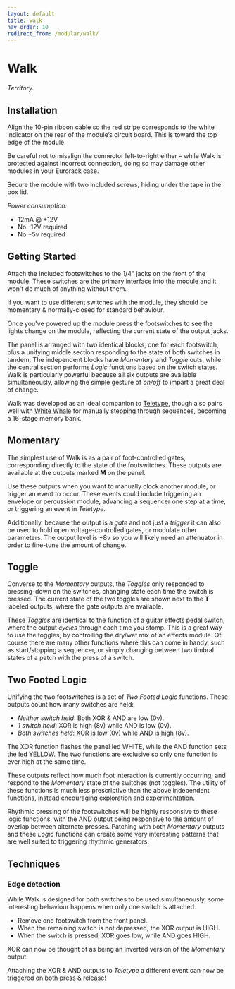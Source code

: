 ```yaml
---
layout: default
title: walk
nav_order: 10
redirect_from: /modular/walk/
---
```


# Walk

*Territory.*

## Installation

Align the 10-pin ribbon cable so the red stripe corresponds to the white indicator on the rear of the module’s circuit board. This is toward the top edge of the module.

Be careful not to misalign the connector left-to-right either – while Walk is protected against incorrect connection, doing so may damage other modules in your Eurorack case.

Secure the module with two included screws, hiding under the tape in the box lid.

*Power consumption:*

- 12mA @ +12V
- No -12V required
- No +5v required


## Getting Started

Attach the included footswitches to the 1/4" jacks on the front of the module. These switches are the primary interface into the module and it won't do much of anything without them.

If you want to use different switches with the module, they should be momentary & normally-closed for standard behaviour.

Once you've powered up the module press the footswitches to see the lights change on the module, reflecting the current state of the output jacks.

The panel is arranged with two identical blocks, one for each footswitch, plus a unifying middle section responding to the state of both switches in tandem. The independent blocks have *Momentary* and *Toggle* outs, while the central section performs *Logic* functions based on the switch states. Walk is particularly powerful because all six outputs are available simultaneously, allowing the simple gesture of *on/off* to impart a great deal of change.

Walk was developed as an ideal companion to [Teletype](http://monome.org/docs/teletype), though also pairs well with [White Whale](http://monome.org/docs/whitewhale) for manually stepping through sequences, becoming a 16-stage memory bank.


## Momentary

The simplest use of Walk is as a pair of foot-controlled gates, corresponding directly to the state of the footswitches. These outputs are available at the outputs marked **M** on the panel.

Use these outputs when you want to manually clock another module, or trigger an event to occur. These events could include triggering an envelope or percussion module, advancing a sequencer one step at a time, or triggering an event in *Teletype*.

Additionally, because the output is a *gate* and not just a *trigger* it can also be used to hold open voltage-controlled gates, or modulate other parameters. The output level is +8v so you will likely need an attenuator in order to fine-tune the amount of change.


## Toggle

Converse to the *Momentary* outputs, the *Toggles* only responded to pressing-down on the switches, changing state each time the switch is pressed. The current state of the two toggles are shown next to the **T** labeled outputs, where the gate outputs are available.

These *Toggles* are identical to the function of a guitar effects pedal switch, where the output *cycles* through each time you stomp. This is a great way to use the toggles, by controlling the dry/wet mix of an effects module. Of course there are many other functions where this can come in handy, such as start/stopping a sequencer, or simply changing between two timbral states of a patch with the press of a switch.

## Two Footed Logic

Unifying the two footswitches is a set of *Two Footed Logic* functions. These outputs count how many switches are held:

- *Neither switch held*: Both XOR & AND are low (0v).
- *1 switch held*: XOR is high (8v) while AND is low (0v).
- *Both switches held*: XOR is low (0v) while AND is high (8v).

The XOR function flashes the panel led WHITE, while the AND function sets the led YELLOW. The two functions are exclusive so only one function is ever high at the same time.

These outputs reflect how much foot interaction is currently occurring, and respond to the *Momentary* state of the switches (not toggles). The utility of these functions is much less prescriptive than the above independent functions, instead encouraging exploration and experimentation.

Rhythmic pressing of the footswitches will be highly responsive to these logic functions, with the AND output being responsive to the amount of overlap between alternate presses. Patching with both *Momentary* outputs and these *Logic* functions can create some very interesting patterns that are well suited to triggering rhythmic generators.

## Techniques

### Edge detection

While Walk is designed for both switches to be used simultaneously, some interesting behaviour happens when only one switch is attached.

- Remove one footswitch from the front panel.
- When the remaining switch is not depressed, the XOR output is HIGH.
- When the switch is pressed, XOR goes low, while AND goes HIGH.

XOR can now be thought of as being an inverted version of the *Momentary* output.

Attaching the XOR & AND outputs to *Teletype* a different event can now be triggered on both press & release!
